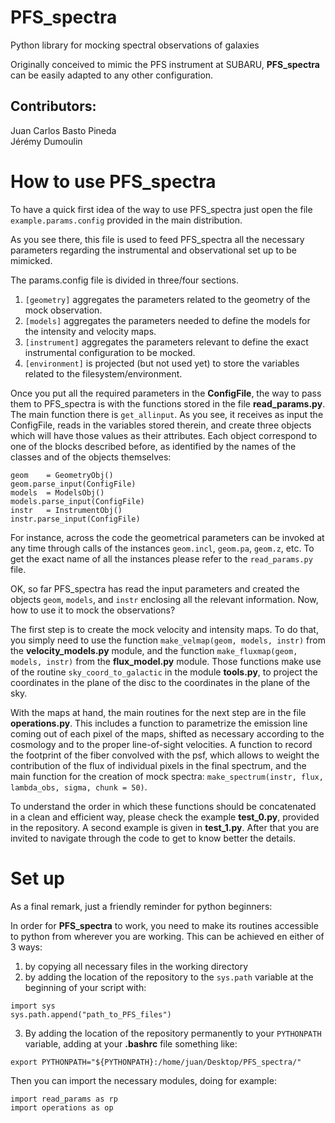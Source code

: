 # PFS_spectra
Python library for mocking spectral observations of galaxies

Originally conceived to mimic the PFS instrument at SUBARU,
**PFS_spectra** can be easily adapted to any other configuration.   


## Contributors:  
Juan Carlos Basto Pineda  
Jérémy Dumoulin


# How to use PFS_spectra

To have a quick first idea of the way to use PFS_spectra just open the file
`example.params.config` provided in the main distribution.

As you see there, this file is used to feed PFS_spectra all the necessary
parameters regarding the instrumental and observational set up to be mimicked.

The params.config file is divided in three/four sections.

1. `[geometry]` aggregates the parameters related to the geometry of the
mock observation.
2. `[models]` aggregates the parameters needed to define the models for the
intensity and velocity maps.
3. `[instrument]` aggregates the parameters relevant to define the exact
instrumental configuration to be mocked.
4. `[environment]` is projected (but not used yet) to store the variables
related to the filesystem/environment.

Once you put all the required parameters in the **ConfigFile**, the way to pass
them to PFS_spectra is with the functions stored in the file **read_params.py**.
The main function there is `get_allinput`. As you see, it receives as input the
ConfigFile, reads in the variables stored therein, and create three objects
which will have those values as their attributes. Each object correspond to
one of the blocks described before, as identified by the names of the classes
and of the objects themselves:

```
geom    = GeometryObj()
geom.parse_input(ConfigFile)
models  = ModelsObj()
models.parse_input(ConfigFile)
instr   = InstrumentObj()
instr.parse_input(ConfigFile)
```

For instance, across the code the geometrical parameters can be invoked at
any time through calls of the instances `geom.incl`, `geom.pa`, `geom.z`, etc. To get
the exact name of all the instances please refer to the `read_params.py` file.

OK, so far PFS_spectra has read the input parameters and created the objects
`geom`, `models`, and `instr` enclosing all the relevant information. Now, how to use
it to mock the observations?

The first step is to create the mock velocity and intensity maps. To do that,
you simply need to use the function `make_velmap(geom, models, instr)` from the
**velocity_models.py** module, and the function `make_fluxmap(geom, models, instr)`
from the **flux_model.py** module. Those functions make use of the routine
`sky_coord_to_galactic` in the module **tools.py**, to project the coordinates in the
plane of the disc to the coordinates in the plane of the sky.

With the maps at hand, the main routines for the next step are in the file
**operations.py**. This includes a function to parametrize the emission line coming
out of each pixel of the maps, shifted as necessary according to the cosmology
and to the proper line-of-sight velocities. A function to record the footprint
of the fiber convolved with the psf, which allows to weight the contribution 
of the flux of individual pixels
in the final spectrum, and the main function for the creation of mock spectra:
`make_spectrum(instr, flux, lambda_obs, sigma, chunk = 50)`.

To understand the order in which these functions should be concatenated in a
clean and efficient way, please check the example **test_0.py**, provided in the
repository. A second example is given in **test_1.py**. After that you are invited
to navigate through the code to get to know better the details.


# Set up

As a final remark, just a friendly reminder for python beginners:  

In order for
**PFS_spectra** to work, you need to make its routines accessible to python from
wherever you are working. This can be achieved en either of 3 ways:

1. by copying all necessary files in the working directory
2. by adding the location of the repository to the `sys.path` variable at the
   beginning of your script with:

```
import sys
sys.path.append("path_to_PFS_files")
```

3. By adding the location of the repository permanently to your `PYTHONPATH`
   variable, adding at your **.bashrc** file something like:

```
export PYTHONPATH="${PYTHONPATH}:/home/juan/Desktop/PFS_spectra/"
```

Then you can import the necessary modules, doing for example:

```
import read_params as rp
import operations as op
```




